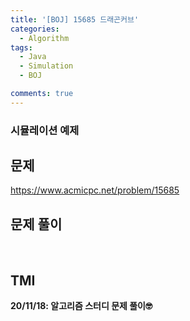 ```yaml
---
title: '[BOJ] 15685 드래곤커브'
categories:
  - Algorithm
tags:
  - Java
  - Simulation
  - BOJ

comments: true 
---
```

### 시뮬레이션 예제

## 문제
<a href = "https://www.acmicpc.net/problem/15685"> https://www.acmicpc.net/problem/15685 </a>
<br/>

## 문제 풀이
<script src="https://gist.github.com/kyeahen/4b41fa5b0b17ac86168cc0045a88e754.js"></script>
<br/>

## TMI

**20/11/18: 알고리즘 스터디 문제 풀이🤓**
